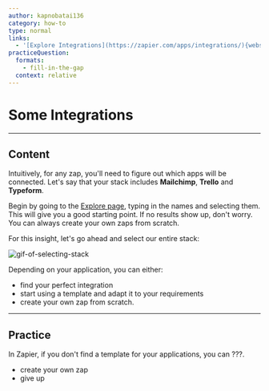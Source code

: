 ```yaml
---
author: kapnobatai136
category: how-to
type: normal
links:
  - '[Explore Integrations](https://zapier.com/apps/integrations/){website}'
practiceQuestion:
  formats:
    - fill-in-the-gap
  context: relative
---
```


# Some Integrations


---

## Content

Intuitively, for any zap, you'll need to figure out which apps will be connected. Let's say that your stack includes **Mailchimp**, **Trello** and **Typeform**.

Begin by going to the [Explore page](https://zapier.com/apps/integrations/), typing in the names and selecting them. This will give you a good starting point. If no results show up, don't worry. You can always create your own zaps from scratch.

For this insight, let's go ahead and select our entire stack:

![gif-of-selecting-stack](https://img.enkipro.com/1685a73c736c0d01738c24ccdf30c806.gif)

Depending on your application, you can either:

- find your perfect integration
- start using a template and adapt it to your requirements
- create your own zap from scratch.


---

## Practice

In Zapier, if you don't find a template for your applications, you can ???.

- create your own zap
- give up
